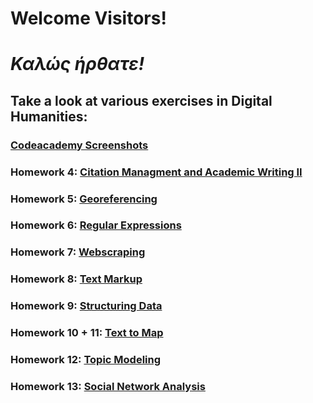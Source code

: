 # **Welcome Visitors!**
# _Καλώς ήρθατε!_

## Take a look at various exercises in Digital Humanities:

### [Codeacademy Screenshots](https://elisabethluif.github.io/screenshots.html)

### Homework 4: [Citation Managment and Academic Writing II](https://elisabethluif.github.io/04_article)

### Homework 5:  [Georeferencing](https://elisabethluif.github.io/05_georeferencing)

### Homework 6: [Regular Expressions](https://elisabethluif.github.io/06_regex)

### Homework 7: [Webscraping](https://elisabethluif.github.io/07_webscraping)

### Homework 8: [Text Markup](https://elisabethluif.github.io/08_textmarkup)

### Homework 9: [Structuring Data](https://elisabethluif.github.io/09_structuringdata)

### Homework 10 + 11: [Text to Map](https://elisabethluif.github.io/10_11_texttomap)

### Homework 12: [Topic Modeling](https://elisabethluif.github.io/12_topicmodeling)

### Homework 13: [Social Network Analysis](https://elisabethluif.github.io/13_socialnetworkanalysis)



